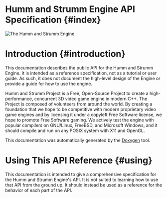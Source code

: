 Humm and Strumm Engine API Specification                    {#index}
========================================
![The Humm and Strumm Engine](logo-large.png)

# Introduction                                              {#introduction}
This documentation describes the public API for the Humm and Strumm Engine.  It
is intended as a reference specification, not as a tutorial or user guide.  As
such, it does not document the high-level design of the Engine or provide a
guide for how to use the engine.

Humm and Strumm Project is a Free, Open-Source Project to create a
high-performance, concurrent 3D video game engine in modern C++. The Project is
composed of volunteers from around the world. By creating a foundation that we
hope to be competitive with modern proprietary video game engines and by
licensing it under a copyleft Free Software license, we hope to promote Free
Software gaming. We actively test the engine with popular compilers on
GNU/Linux, FreeBSD, and Microsoft Windows, and it should compile and run on any
POSIX system with X11 and OpenGL.

This documentation was automatically generated by the
[Doxygen](http://doxygen.org) tool.

# Using This API Reference                                  {#using}
This documentation is intended to give a comprehensive specification for the
Humm and Strumm Engine's API.  It is not suited to learning how to use that API
from the ground up.  It should instead be used as a reference for the behavior
of each part of the API.
